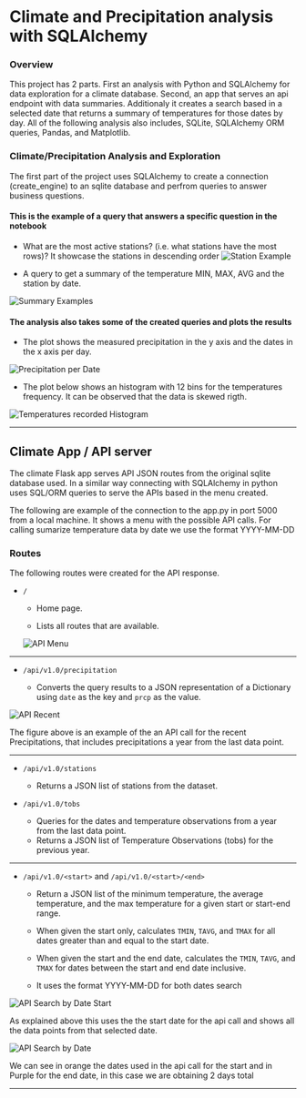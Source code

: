 # Climate and Precipitation analysis with SQLAlchemy
### Overview 
This project has 2 parts. First an analysis with Python and SQLAlchemy for data exploration for a climate database. Second, an app that serves an api endpoint with data summaries. Additionaly it creates a search based in a selected date that returns a summary of temperatures for those dates by day.
All of the following analysis also includes, SQLite, SQLAlchemy ORM queries, Pandas, and Matplotlib.

### Climate/Precipitation Analysis and Exploration

The first part of the project uses SQLAlchemy to create a connection (create_engine) to an sqlite database and perfrom queries to answer business questions.  

#### This is the example of a query that answers a specific question in the notebook

+ What are the most active stations? (i.e. what stations have the most rows)? It showcase the stations in descending order
![Station Example](https://github.com/luisantoniococa/Climate_and_precipitation_analysis_SQLAlchemy/blob/master/Descending%20order%20by%20station.png)

+ A query to get a summary of the temperature MIN, MAX, AVG and the station by date. 

![Summary Examples](https://github.com/luisantoniococa/Climate_and_precipitation_analysis_SQLAlchemy/blob/master/Temperature%20avg%20max%20and%20min.png)

#### The analysis also takes some of the created queries and plots the results

+ The plot shows the measured precipitation in the y axis and the dates in the x axis per day.

![Precipitation per Date](https://github.com/luisantoniococa/Climate_and_precipitation_analysis_SQLAlchemy/blob/master/Precipitations.png)

+ The plot below shows an histogram with 12 bins for the temperatures frequency. It can be observed that the data is skewed rigth.

![Temperatures recorded Histogram](https://github.com/luisantoniococa/Climate_and_precipitation_analysis_SQLAlchemy/blob/master/Temperature_frequency.png)

- - -

## Climate App / API server

The climate Flask app serves API JSON routes from the original sqlite database used. In a similar way connecting with SQLAlchemy in python uses SQL/ORM queries to serve the APIs based in the menu created. 

The following are example of the connection to the app.py in port 5000 from a local machine. It shows a menu with the possible API calls. For calling sumarize temperature data by date we use the format YYYY-MM-DD


### Routes

The following routes were created for the API response.
* `/`

  * Home page.

  * Lists all routes that are available.
  
  ![API Menu](https://github.com/luisantoniococa/Climate_and_precipitation_analysis_SQLAlchemy/blob/master/port5000%20welcome.png)

---
* `/api/v1.0/precipitation`

  * Converts the query results to a JSON representation of a Dictionary using `date` as the key and `prcp` as the value.
  
![API Recent](https://github.com/luisantoniococa/Climate_and_precipitation_analysis_SQLAlchemy/blob/master/recent%20Precipitations.png)

The figure above is an example of the an API call for the recent Precipitations, that includes precipitations a  year from the last data point.

---
* `/api/v1.0/stations`

  * Returns a JSON list of stations from the dataset.

* `/api/v1.0/tobs`

  * Queries for the dates and temperature observations from a year from the last data point.
  * Returns a JSON list of Temperature Observations (tobs) for the previous year.
  
--- 
* `/api/v1.0/<start>` and `/api/v1.0/<start>/<end>`

  * Return a JSON list of the minimum temperature, the average temperature, and the max temperature for a given start or start-end range.

  * When given the start only, calculates `TMIN`, `TAVG`, and `TMAX` for all dates greater than and equal to the start date.

  * When given the start and the end date, calculates the `TMIN`, `TAVG`, and `TMAX` for dates between the start and end date inclusive.
  * It uses the format YYYY-MM-DD for both dates search

![API Search by Date Start](https://github.com/luisantoniococa/Climate_and_precipitation_analysis_SQLAlchemy/blob/master/Precipitations%20by%20startdate.png)

As explained above this uses the the start date for the api call and shows all the data points from that selected date.

![API Search by Date](https://github.com/luisantoniococa/Climate_and_precipitation_analysis_SQLAlchemy/blob/master/Precipitations%20between%20dates.png)

We can see in orange the dates used in the api call for the start and in Purple for the end date, in this case we are obtaining 2 days total
- - -
